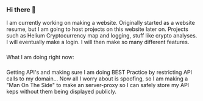 ### Hi there 👋
I am currently working on making a website. Originally started as a website resume, but I am going to host projects on this website later on. Projects such as Helium Cryptocurrency map and logging, stuff like crypto analyses. I will eventually make a login. I will then make so many different features.
###
What I am doing right now:
###
Getting API's and making sure I am doing BEST Practice by restricting API calls to my domain... Now all I worry about is spoofing, so I am making a "Man On The Side" to make an server-proxy so I can safely store my API keps without them being displayed publicly.

<!--
**jovanniochoa/jovanniochoa** is a ✨ _special_ ✨ repository because its `README.md` (this file) appears on your GitHub profile.

Here are some ideas to get you started:

- 🔭 I’m currently working on ...
- 🌱 I’m currently learning ...
- 👯 I’m looking to collaborate on ...
- 🤔 I’m looking for help with ...
- 💬 Ask me about ...
- 📫 How to reach me: ...
- 😄 Pronouns: ...
- ⚡ Fun fact: ...
-->

